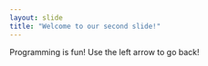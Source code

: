 ```yaml
---
layout: slide
title: "Welcome to our second slide!"
---
```

Programming is fun!
Use the left arrow to go back!
